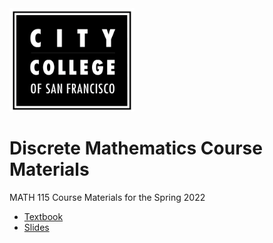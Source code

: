 <img src="/img/CCSF%20LOGO.png" alt="CCSF Black and White Logo" width=200px>
<h1>Discrete Mathematics Course Materials</h1>
MATH 115 Course Materials for the Spring 2022

* [Textbook](https://ccsf-math-115.github.io/textbook/mcs_2018_cropped.pdf)
* [Slides](https://github.com/ccsf-math-115/slides)

